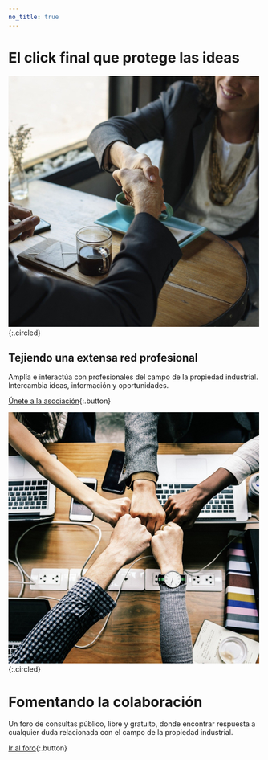 ```yaml
---
no_title: true
---
```


<style>
    #backgroundImage {
        background-image: url('assets/img/background_3.jpg');
    }

    h3 {
        margin-top: 3em;
    }

    #content {
        padding: 24px 64px 100px;
    }

    #content,
    #content p {
        text-align: center;
    }

    #content img {
        max-width: 40%;
    }

    #content img.circled {
        margin-top: 3em;
    }

    @media screen and (max-width: 570px) {
        #content {
            padding: 24px 10% 100px;
        }
        
        #content img {
            max-width: 80%;
        }
    }
</style>

# El click final que protege las ideas

![](assets/img/handshake.jpg){:.circled}

## Tejiendo una extensa red profesional

Amplía e interactúa con profesionales del campo de la propiedad industrial. Intercambia ideas, información y oportunidades.

[Únete a la asociación](foro){:.button}


![](assets/img/forum.jpg){:.circled}

# Fomentando la colaboración

Un foro de consultas público, libre y gratuito, donde encontrar respuesta a cualquier duda relacionada con el campo de la propiedad industrial.

[Ir al foro](foro){:.button}


<!--

![](assets/img/enterprise.jpg){:.circled}

# Soporte y ayuda para empresas

Asesoramiento profesional para la gestión de trámites relacionados con la propiedad industrial.

[Solicitar información](contacto){:.button}



![](assets/img/knowledge.jpg){:.circled}

# Ampliando y promoviendo el conocimiento

Jornadas, cursos y seminarios sobre todos los aspectos relacionados con la propiedad industrial.

-->
